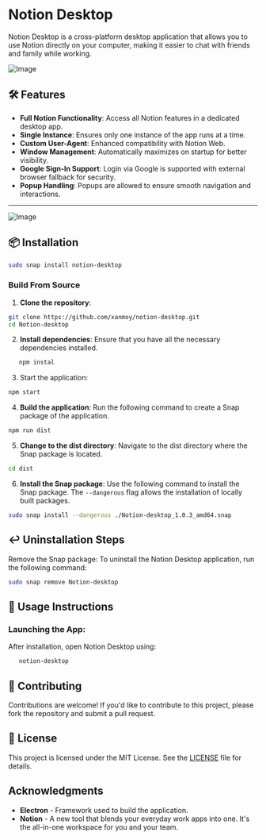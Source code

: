 # Notion Desktop

Notion Desktop is a cross-platform desktop application that allows you to use Notion directly on your computer, making it easier to chat with friends and family while working.

![Image](https://github.com/xanmoy/notion-desktop/blob/main/screenshots/notion-desktop.jpeg)

## 🛠 **Features**

- **Full Notion Functionality**: Access all Notion features in a dedicated desktop app.
- **Single Instance**: Ensures only one instance of the app runs at a time.
- **Custom User-Agent**: Enhanced compatibility with Notion Web.
- **Window Management**: Automatically maximizes on startup for better visibility.
- **Google Sign-In Support**: Login via Google is supported with external browser fallback for security.
- **Popup Handling**: Popups are allowed to ensure smooth navigation and interactions.

---

![Image](https://github.com/xanmoy/notion-desktop/blob/main/screenshots/image1.png)

## 📦 **Installation**

```bash
sudo snap install notion-desktop
```

### Build From Source

1. **Clone the repository**:

```bash
git clone https://github.com/xanmoy/notion-desktop.git
cd Notion-desktop
```

2. **Install dependencies**: Ensure that you have all the necessary dependencies installed.

```bash
   npm instal
```

3. Start the application:

```bash
npm start
```

4. **Build the application**: Run the following command to create a Snap package of the application.

```bash
npm run dist
```

5. **Change to the dist directory**: Navigate to the dist directory where the Snap package is located.

```bash
cd dist
```

6. **Install the Snap package**: Use the following command to install the Snap package. The `--dangerous` flag allows the installation of locally built packages.

```bash
sudo snap install --dangerous ./Notion-desktop_1.0.3_amd64.snap 
```

## ↩️ **Uninstallation Steps**

Remove the Snap package: To uninstall the Notion Desktop application, run the following command:

```bash
sudo snap remove Notion-desktop
```

## 📖 **Usage Instructions**

### **Launching the App**:

   After installation, open Notion Desktop using:

```bash
   notion-desktop
```

## 🤝 **Contributing**

Contributions are welcome! If you'd like to contribute to this project, please fork the repository and submit a pull request.

## 📜 **License**

This project is licensed under the MIT License. See the [LICENSE](./LICENSE) file for details.

## Acknowledgments

- **Electron** - Framework used to build the application.
- **Notion** - A new tool that blends your everyday work apps into one. It's the all-in-one workspace for you and your team.
